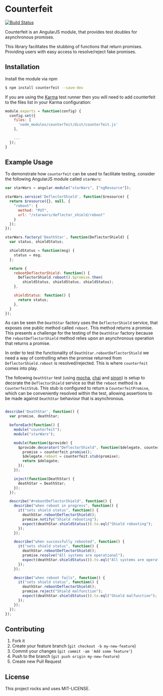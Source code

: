 # Counterfeit

[![Build Status](https://travis-ci.org/mattfreer/counterfeit.svg?branch=master)](https://travis-ci.org/mattfreer/counterfeit)

Counterfeit is an AngularJS module, that provides test doubles for
asynchronous promises.

This library facilitates the stubbing of functions that return
promises. Providing users with easy access to resolve/reject fake
promises.

## Installation

Install the module via npm

```bash
$ npm install counterfeit --save-dev
```

If you are using the [Karma](http://karma-runner.github.io) test runner
then you will need to add counterfeit to the files list in your Karma
configuration:

```javascript
module.exports = function(config) {
  config.set({
    files: [
      'node_modules/counterfeit/dist/counterfeit.js'
    ],

    ...
  });
}

```

## Example Usage

To demonstrate how `counterfeit` can be used to facilitate testing,
consider the following AngularJS module called `starWars`:

```javascript
var starWars = angular.module("starWars", ["ngResource"]);

starWars.service('DeflectorShield', function($resource) {
  return $resource({}, null, {
    "reboot": {
      method: "PUT",
      url: "/starwars/deflector_shield/reboot"
    }
  });
});

starWars.factory('DeathStar', function(DeflectorShield) {
  var status, shieldStatus;

  shieldStatus = function(msg) {
    status = msg;
  };

  return {
    rebootDeflectorShield: function() {
      DeflectorShield.reboot().$promise.then(
        shieldStatus, shieldStatus, shieldStatus);
    },

    shieldStatus: function() {
      return status;
    },
  }
});
```

As can be seen the `DeathStar` factory uses the `DeflectorShield`
service, that exposes one public method called `reboot`. This method
returns a promise. This presents a challenge for the testing of the
`DeathStar` factory because the `rebootDeflectorShield` method relies
upon an asynchronous operation that returns a promise.

In order to test the functionality of `DeathStar.rebootDeflectorShield`
we need a way of controlling when the promise returned from
`DeflectorShield.reboot` is resolved/rejected. This is where
`counterfeit` comes into play.

The following `DeathStar` test (using [mocha](https://github.com/mochajs/mocha),
[chai](http://chaijs.com) and [sinon](http://sinonjs.org)) is setup to
decorate the `DeflectorShield` service so that the `reboot` method is a
`CounterfeitStub`. This stub is configured to return a
`CounterfeitPromise`, which can be conveniently resolved within the
test, allowing assertions to be made against `DeathStar` behaviour that
is asynchronous.

```javascript

describe('DeathStar', function() {
  var promise, deathStar;

  beforeEach(function() {
    module("counterfeit");
    module("starWars");

    module(function($provide) {
      $provide.decorator("DeflectorShield", function($delegate, counterfeit) {
        promise = counterfeit.promise();
        $delegate.reboot = counterfeit.stub(promise);
        return $delegate;
      });
    });

    inject(function(DeathStar) {
      deathStar = DeathStar;
    });
  });

  describe("#rebootDeflectorShield", function() {
    describe("when reboot in progress", function() {
      it("sets shield status", function() {
        deathStar.rebootDeflectorShield();
        promise.notify("Shield rebooting");
        expect(deathStar.shieldStatus()).to.eql("Shield rebooting");
      });
    });

    describe("when successfully rebooted", function() {
      it("sets shield status", function() {
        deathStar.rebootDeflectorShield();
        promise.resolve("All systems are operational");
        expect(deathStar.shieldStatus()).to.eql("All systems are operational");
      });
    });

    describe("when reboot fails", function() {
      it("sets shield status", function() {
        deathStar.rebootDeflectorShield();
        promise.reject("Shield malfunction");
        expect(deathStar.shieldStatus()).to.eql("Shield malfunction");
      });
    });
  });
});
```

## Contributing

1. Fork it
2. Create your feature branch (`git checkout -b my-new-feature`)
3. Commit your changes (`git commit -am 'Add some feature'`)
4. Push to the branch (`git push origin my-new-feature`)
5. Create new Pull Request

## License
This project rocks and uses MIT-LICENSE.
